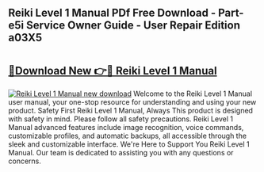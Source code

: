 ## Reiki Level 1 Manual PDf Free Download - Part-e5i Service Owner Guide - User Repair Edition a03X5

# <h2><a href="http://cf19200.oget.top/?id=Reiki+Level+1+Manual">🔗Download New 👉🔴 Reiki Level 1 Manual</a></h2>

[![Reiki Level 1 Manual new download](https://i.imgur.com/5g1atiW.png)](http://cf19200.oget.top/?id=Reiki+Level+1+Manual)
Welcome to the Reiki Level 1 Manual user manual, your one-stop resource for understanding and using your new product. Safety First Reiki Level 1 Manual, Always This product is designed with safety in mind. Please follow all safety precautions. Reiki Level 1 Manual advanced features include image recognition, voice commands, customizable profiles, and automatic backups, all accessible through the sleek and customizable interface. We're Here to Support You Reiki Level 1 Manual. Our team is dedicated to assisting you with any questions or concerns.
